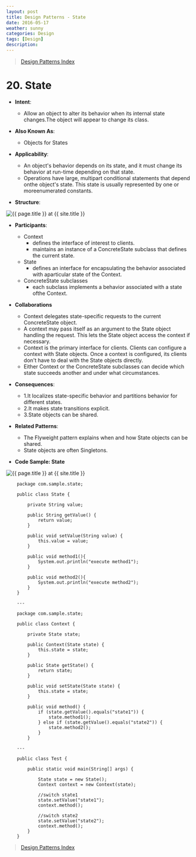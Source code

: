 ```yaml
---
layout: post
title: Design Patterns - State
date: 2016-05-17
weather: sunny
categories: Design 
tags: [Design]
description: 
---
```


> [Design Patterns Index](http://raysxysun.github.io/categories/#Design)

# 20. State

- **Intent**: 
	- Allow an object to alter its behavior when its internal state changes.The object will appear to change its class.

- **Also Known As**:
    - Objects for States

- **Applicability**:
    - An object's behavior depends on its state, and it must change its behavior at run-time depending on that state.
    - Operations have large, multipart conditional statements that depend onthe object's state. This state is usually represented by one or moreenumerated constants.
- **Structure**:	

<img src="{{ site.url }}/assets/img/2016-04-18-DesignPatterns/State.png" alt="{{ page.title }} at {{ site.title }}">


- **Participants**:
	- Context
	   - defines the interface of interest to clients. 
       - maintains an instance of a ConcreteState subclass that defines the current state.
    - State
        - defines an interface for encapsulating the behavior associated with aparticular state of the Context.
    - ConcreteState subclasses
        - each subclass implements a behavior associated with a state ofthe Context.

- **Collaborations**
    - Context delegates state-specific requests to the current ConcreteState object.
    - A context may pass itself as an argument to the State object handling the request. This lets the State object access the context if necessary.
    - Context is the primary interface for clients. Clients can configure a context with State objects. Once a context is configured, its clients don't have to deal with the State objects directly.
    - Either Context or the ConcreteState subclasses can decide which state succeeds another and under what circumstances.

- **Consequences**:
	- 1.It localizes state-specific behavior and partitions behavior for different states.
	- 2.It makes state transitions explicit.
	- 3.State objects can be shared.

- **Related Patterns**:
	- The Flyweight pattern explains when and how State objects can be shared.
    - State objects are often Singletons.
- **Code Sample: State**

<img src="{{ site.url }}/assets/img/2016-04-18-DesignPatterns/StateSample.png" alt="{{ page.title }} at {{ site.title }}">	

        package com.sample.state;  
          
        public class State {  
              
            private String value;  
              
            public String getValue() {  
                return value;  
            }  
          
            public void setValue(String value) {  
                this.value = value;  
            }  
          
            public void method1(){  
                System.out.println("execute method1");  
            }  
              
            public void method2(){  
                System.out.println("execute method2");  
            }  
        }  

        ---

        package com.sample.state;  
          
        public class Context {  
          
            private State state;  
          
            public Context(State state) {  
                this.state = state;  
            }  
          
            public State getState() {  
                return state;  
            }  
          
            public void setState(State state) {  
                this.state = state;  
            }  
          
            public void method() {  
                if (state.getValue().equals("state1")) {  
                    state.method1();  
                } else if (state.getValue().equals("state2")) {  
                    state.method2();  
                }  
            }  

        ---

        public class Test {  
          
            public static void main(String[] args) {  
                  
                State state = new State();  
                Context context = new Context(state);  
                  
                //switch state1  
                state.setValue("state1");  
                context.method();  
                  
                //switch state2 
                state.setValue("state2");  
                context.method();  
            }  
        }  


> [Design Patterns Index](http://raysxysun.github.io/categories/#Design)
